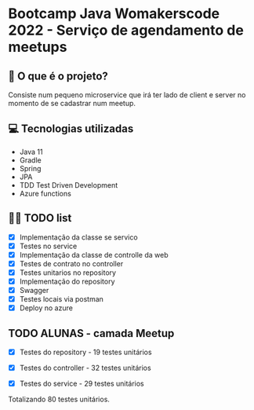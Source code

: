 # Bootcamp Java Womakerscode 2022 - Serviço de agendamento de meetups


## 🤔 O que é o projeto?

Consiste num pequeno microservice que irá ter lado de client e server no momento de se cadastrar num meetup.

## 💻 Tecnologias utilizadas

- Java 11
- Gradle
- Spring
- JPA
- TDD Test Driven Development
- Azure functions

## 👩‍💻 TODO list
- [x] Implementação da classe se servico
- [x] Testes no service 
- [x] Implementação da classe de controlle da web
- [x] Testes de contrato no controller 
- [x] Testes unitarios no repository 
- [x] Implementação do repository
- [x] Swagger
- [x] Testes locais via postman
- [x] Deploy no azure

## TODO ALUNAS - camada Meetup
- [x] Testes do repository - 19 testes unitários
- [x] Testes do controller - 32 testes unitários
- [x] Testes do service - 29 testes unitários


Totalizando 80 testes unitários.